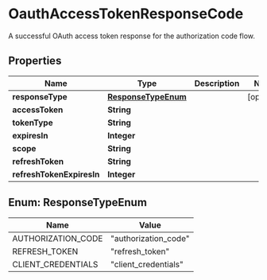 

# OauthAccessTokenResponseCode

A successful OAuth access token response for the authorization code flow.

## Properties

| Name | Type | Description | Notes |
|------------ | ------------- | ------------- | -------------|
|**responseType** | [**ResponseTypeEnum**](#ResponseTypeEnum) |  |  [optional] |
|**accessToken** | **String** |  |  |
|**tokenType** | **String** |  |  |
|**expiresIn** | **Integer** |  |  |
|**scope** | **String** |  |  |
|**refreshToken** | **String** |  |  |
|**refreshTokenExpiresIn** | **Integer** |  |  |



## Enum: ResponseTypeEnum

| Name | Value |
|---- | -----|
| AUTHORIZATION_CODE | &quot;authorization_code&quot; |
| REFRESH_TOKEN | &quot;refresh_token&quot; |
| CLIENT_CREDENTIALS | &quot;client_credentials&quot; |



